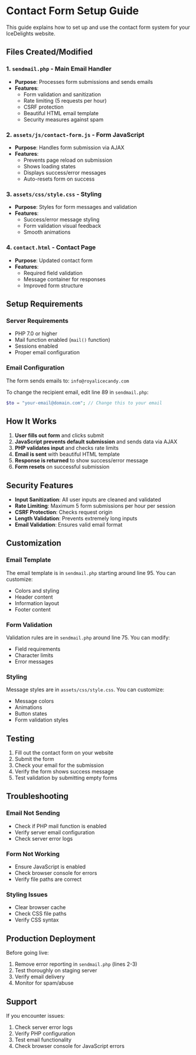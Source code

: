 # Contact Form Setup Guide

This guide explains how to set up and use the contact form system for your IceDelights website.

## Files Created/Modified

### 1. `sendmail.php` - Main Email Handler
- **Purpose**: Processes form submissions and sends emails
- **Features**:
  - Form validation and sanitization
  - Rate limiting (5 requests per hour)
  - CSRF protection
  - Beautiful HTML email template
  - Security measures against spam

### 2. `assets/js/contact-form.js` - Form JavaScript
- **Purpose**: Handles form submission via AJAX
- **Features**:
  - Prevents page reload on submission
  - Shows loading states
  - Displays success/error messages
  - Auto-resets form on success

### 3. `assets/css/style.css` - Styling
- **Purpose**: Styles for form messages and validation
- **Features**:
  - Success/error message styling
  - Form validation visual feedback
  - Smooth animations

### 4. `contact.html` - Contact Page
- **Purpose**: Updated contact form
- **Features**:
  - Required field validation
  - Message container for responses
  - Improved form structure

## Setup Requirements

### Server Requirements
- PHP 7.0 or higher
- Mail function enabled (`mail()` function)
- Sessions enabled
- Proper email configuration

### Email Configuration
The form sends emails to: `info@royalicecandy.com`

To change the recipient email, edit line 89 in `sendmail.php`:
```php
$to = "your-email@domain.com"; // Change this to your email
```

## How It Works

1. **User fills out form** and clicks submit
2. **JavaScript prevents default submission** and sends data via AJAX
3. **PHP validates input** and checks rate limits
4. **Email is sent** with beautiful HTML template
5. **Response is returned** to show success/error message
6. **Form resets** on successful submission

## Security Features

- **Input Sanitization**: All user inputs are cleaned and validated
- **Rate Limiting**: Maximum 5 form submissions per hour per session
- **CSRF Protection**: Checks request origin
- **Length Validation**: Prevents extremely long inputs
- **Email Validation**: Ensures valid email format

## Customization

### Email Template
The email template is in `sendmail.php` starting around line 95. You can customize:
- Colors and styling
- Header content
- Information layout
- Footer content

### Form Validation
Validation rules are in `sendmail.php` around line 75. You can modify:
- Field requirements
- Character limits
- Error messages

### Styling
Message styles are in `assets/css/style.css`. You can customize:
- Message colors
- Animations
- Button states
- Form validation styles

## Testing

1. Fill out the contact form on your website
2. Submit the form
3. Check your email for the submission
4. Verify the form shows success message
5. Test validation by submitting empty forms

## Troubleshooting

### Email Not Sending
- Check if PHP mail function is enabled
- Verify server email configuration
- Check server error logs

### Form Not Working
- Ensure JavaScript is enabled
- Check browser console for errors
- Verify file paths are correct

### Styling Issues
- Clear browser cache
- Check CSS file paths
- Verify CSS syntax

## Production Deployment

Before going live:
1. Remove error reporting in `sendmail.php` (lines 2-3)
2. Test thoroughly on staging server
3. Verify email delivery
4. Monitor for spam/abuse

## Support

If you encounter issues:
1. Check server error logs
2. Verify PHP configuration
3. Test email functionality
4. Check browser console for JavaScript errors 